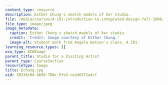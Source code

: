 ```yaml
---
content_type: resource
description: Esther Chung's sketch models of her studio.
file: /media/courses/4-191-introduction-to-integrated-design-fall-2006/30338c0d4b99780c9fe3cea36371a4cf_Echung.jpg
file_type: image/jpeg
image_metadata:
  caption: Esther Chung's sketch models of her studio.
  credit: 'Credit: Image courtesy of Esther Chung.'
  image-alt: Student work from Angela Watson's class, 4.191.
learning_resource_types: []
ocw_type: OCWImage
parent_title: Studio for a Visiting Artist
parent_type: CourseSection
resourcetype: Image
title: Echung.jpg
uid: 30338c0d-4b99-780c-9fe3-cea36371a4cf
---
```

